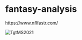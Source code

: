 # fantasy-analysis
https://www.nflfastr.com/

![TgtMS2021](https://user-images.githubusercontent.com/102050273/191326567-665067d3-427a-4a7d-b099-dd240c523466.png)

